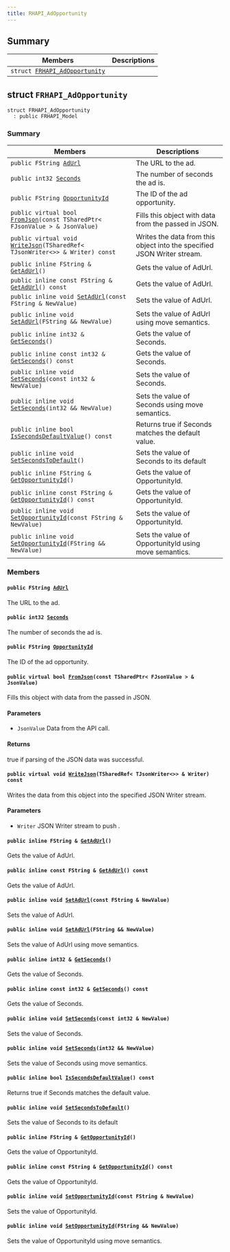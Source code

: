 ```yaml
---
title: RHAPI_AdOpportunity
---
```


## Summary

 Members                        | Descriptions                                
--------------------------------|---------------------------------------------
`struct `[`FRHAPI_AdOpportunity`](#structFRHAPI__AdOpportunity) | 

## struct `FRHAPI_AdOpportunity` <a id="structFRHAPI__AdOpportunity"></a>

```
struct FRHAPI_AdOpportunity
  : public FRHAPI_Model
```

### Summary

 Members                        | Descriptions                                
--------------------------------|---------------------------------------------
`public FString `[`AdUrl`](#structFRHAPI__AdOpportunity_1ab2196c8bbb55e7f99dcbdbefbe159761) | The URL to the ad.
`public int32 `[`Seconds`](#structFRHAPI__AdOpportunity_1ad3fcac6b407583b0eff0b79eca7062f2) | The number of seconds the ad is.
`public FString `[`OpportunityId`](#structFRHAPI__AdOpportunity_1a08262c81d1b61b8000582e45c4b54049) | The ID of the ad opportunity.
`public virtual bool `[`FromJson`](#structFRHAPI__AdOpportunity_1a3ad321b7b639f2f168664c3c9e1232d9)`(const TSharedPtr< FJsonValue > & JsonValue)` | Fills this object with data from the passed in JSON.
`public virtual void `[`WriteJson`](#structFRHAPI__AdOpportunity_1ab4825857d61d6c174326eae3833bc330)`(TSharedRef< TJsonWriter<>> & Writer) const` | Writes the data from this object into the specified JSON Writer stream.
`public inline FString & `[`GetAdUrl`](#structFRHAPI__AdOpportunity_1a8dcf652a8c0b7ab48dd3c39f80628aab)`()` | Gets the value of AdUrl.
`public inline const FString & `[`GetAdUrl`](#structFRHAPI__AdOpportunity_1a5e81eba4f2fc85ab5c798c0d0e4b0b25)`() const` | Gets the value of AdUrl.
`public inline void `[`SetAdUrl`](#structFRHAPI__AdOpportunity_1a24737eca64f56436fb3aeaf4b918a4cf)`(const FString & NewValue)` | Sets the value of AdUrl.
`public inline void `[`SetAdUrl`](#structFRHAPI__AdOpportunity_1a4a108d1a88addd76146abb147d108fa0)`(FString && NewValue)` | Sets the value of AdUrl using move semantics.
`public inline int32 & `[`GetSeconds`](#structFRHAPI__AdOpportunity_1a81af9bc21531a9b893c63701c3a32226)`()` | Gets the value of Seconds.
`public inline const int32 & `[`GetSeconds`](#structFRHAPI__AdOpportunity_1a64f89adb2f2bc8a770256f856171edb1)`() const` | Gets the value of Seconds.
`public inline void `[`SetSeconds`](#structFRHAPI__AdOpportunity_1acc657d0d7b6df7335d24fc807c7aebe1)`(const int32 & NewValue)` | Sets the value of Seconds.
`public inline void `[`SetSeconds`](#structFRHAPI__AdOpportunity_1ae72d74fad0d91b7cb51a9683010a1833)`(int32 && NewValue)` | Sets the value of Seconds using move semantics.
`public inline bool `[`IsSecondsDefaultValue`](#structFRHAPI__AdOpportunity_1a9e54ef7649ae8449e4b91140e44019cc)`() const` | Returns true if Seconds matches the default value.
`public inline void `[`SetSecondsToDefault`](#structFRHAPI__AdOpportunity_1ad114b28f826eab6f93f6fb78fc405714)`()` | Sets the value of Seconds to its default
`public inline FString & `[`GetOpportunityId`](#structFRHAPI__AdOpportunity_1a6403415eb727e767876069dd98fd0296)`()` | Gets the value of OpportunityId.
`public inline const FString & `[`GetOpportunityId`](#structFRHAPI__AdOpportunity_1af16ec49a16ce1243bd2f250e0673d9b9)`() const` | Gets the value of OpportunityId.
`public inline void `[`SetOpportunityId`](#structFRHAPI__AdOpportunity_1a85c275760b0d78e1327247914d7e03e7)`(const FString & NewValue)` | Sets the value of OpportunityId.
`public inline void `[`SetOpportunityId`](#structFRHAPI__AdOpportunity_1a50b81c758d9391340e07a6ec1fe80aa7)`(FString && NewValue)` | Sets the value of OpportunityId using move semantics.

### Members

#### `public FString `[`AdUrl`](#structFRHAPI__AdOpportunity_1ab2196c8bbb55e7f99dcbdbefbe159761) <a id="structFRHAPI__AdOpportunity_1ab2196c8bbb55e7f99dcbdbefbe159761"></a>

The URL to the ad.

#### `public int32 `[`Seconds`](#structFRHAPI__AdOpportunity_1ad3fcac6b407583b0eff0b79eca7062f2) <a id="structFRHAPI__AdOpportunity_1ad3fcac6b407583b0eff0b79eca7062f2"></a>

The number of seconds the ad is.

#### `public FString `[`OpportunityId`](#structFRHAPI__AdOpportunity_1a08262c81d1b61b8000582e45c4b54049) <a id="structFRHAPI__AdOpportunity_1a08262c81d1b61b8000582e45c4b54049"></a>

The ID of the ad opportunity.

#### `public virtual bool `[`FromJson`](#structFRHAPI__AdOpportunity_1a3ad321b7b639f2f168664c3c9e1232d9)`(const TSharedPtr< FJsonValue > & JsonValue)` <a id="structFRHAPI__AdOpportunity_1a3ad321b7b639f2f168664c3c9e1232d9"></a>

Fills this object with data from the passed in JSON.

#### Parameters
* `JsonValue` Data from the API call.

#### Returns
true if parsing of the JSON data was successful.

#### `public virtual void `[`WriteJson`](#structFRHAPI__AdOpportunity_1ab4825857d61d6c174326eae3833bc330)`(TSharedRef< TJsonWriter<>> & Writer) const` <a id="structFRHAPI__AdOpportunity_1ab4825857d61d6c174326eae3833bc330"></a>

Writes the data from this object into the specified JSON Writer stream.

#### Parameters
* `Writer` JSON Writer stream to push .

#### `public inline FString & `[`GetAdUrl`](#structFRHAPI__AdOpportunity_1a8dcf652a8c0b7ab48dd3c39f80628aab)`()` <a id="structFRHAPI__AdOpportunity_1a8dcf652a8c0b7ab48dd3c39f80628aab"></a>

Gets the value of AdUrl.

#### `public inline const FString & `[`GetAdUrl`](#structFRHAPI__AdOpportunity_1a5e81eba4f2fc85ab5c798c0d0e4b0b25)`() const` <a id="structFRHAPI__AdOpportunity_1a5e81eba4f2fc85ab5c798c0d0e4b0b25"></a>

Gets the value of AdUrl.

#### `public inline void `[`SetAdUrl`](#structFRHAPI__AdOpportunity_1a24737eca64f56436fb3aeaf4b918a4cf)`(const FString & NewValue)` <a id="structFRHAPI__AdOpportunity_1a24737eca64f56436fb3aeaf4b918a4cf"></a>

Sets the value of AdUrl.

#### `public inline void `[`SetAdUrl`](#structFRHAPI__AdOpportunity_1a4a108d1a88addd76146abb147d108fa0)`(FString && NewValue)` <a id="structFRHAPI__AdOpportunity_1a4a108d1a88addd76146abb147d108fa0"></a>

Sets the value of AdUrl using move semantics.

#### `public inline int32 & `[`GetSeconds`](#structFRHAPI__AdOpportunity_1a81af9bc21531a9b893c63701c3a32226)`()` <a id="structFRHAPI__AdOpportunity_1a81af9bc21531a9b893c63701c3a32226"></a>

Gets the value of Seconds.

#### `public inline const int32 & `[`GetSeconds`](#structFRHAPI__AdOpportunity_1a64f89adb2f2bc8a770256f856171edb1)`() const` <a id="structFRHAPI__AdOpportunity_1a64f89adb2f2bc8a770256f856171edb1"></a>

Gets the value of Seconds.

#### `public inline void `[`SetSeconds`](#structFRHAPI__AdOpportunity_1acc657d0d7b6df7335d24fc807c7aebe1)`(const int32 & NewValue)` <a id="structFRHAPI__AdOpportunity_1acc657d0d7b6df7335d24fc807c7aebe1"></a>

Sets the value of Seconds.

#### `public inline void `[`SetSeconds`](#structFRHAPI__AdOpportunity_1ae72d74fad0d91b7cb51a9683010a1833)`(int32 && NewValue)` <a id="structFRHAPI__AdOpportunity_1ae72d74fad0d91b7cb51a9683010a1833"></a>

Sets the value of Seconds using move semantics.

#### `public inline bool `[`IsSecondsDefaultValue`](#structFRHAPI__AdOpportunity_1a9e54ef7649ae8449e4b91140e44019cc)`() const` <a id="structFRHAPI__AdOpportunity_1a9e54ef7649ae8449e4b91140e44019cc"></a>

Returns true if Seconds matches the default value.

#### `public inline void `[`SetSecondsToDefault`](#structFRHAPI__AdOpportunity_1ad114b28f826eab6f93f6fb78fc405714)`()` <a id="structFRHAPI__AdOpportunity_1ad114b28f826eab6f93f6fb78fc405714"></a>

Sets the value of Seconds to its default

#### `public inline FString & `[`GetOpportunityId`](#structFRHAPI__AdOpportunity_1a6403415eb727e767876069dd98fd0296)`()` <a id="structFRHAPI__AdOpportunity_1a6403415eb727e767876069dd98fd0296"></a>

Gets the value of OpportunityId.

#### `public inline const FString & `[`GetOpportunityId`](#structFRHAPI__AdOpportunity_1af16ec49a16ce1243bd2f250e0673d9b9)`() const` <a id="structFRHAPI__AdOpportunity_1af16ec49a16ce1243bd2f250e0673d9b9"></a>

Gets the value of OpportunityId.

#### `public inline void `[`SetOpportunityId`](#structFRHAPI__AdOpportunity_1a85c275760b0d78e1327247914d7e03e7)`(const FString & NewValue)` <a id="structFRHAPI__AdOpportunity_1a85c275760b0d78e1327247914d7e03e7"></a>

Sets the value of OpportunityId.

#### `public inline void `[`SetOpportunityId`](#structFRHAPI__AdOpportunity_1a50b81c758d9391340e07a6ec1fe80aa7)`(FString && NewValue)` <a id="structFRHAPI__AdOpportunity_1a50b81c758d9391340e07a6ec1fe80aa7"></a>

Sets the value of OpportunityId using move semantics.

